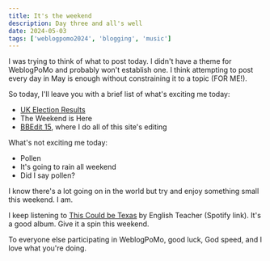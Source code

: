 ```yaml
---
title: It's the weekend
description: Day three and all's well
date: 2024-05-03
tags: ['weblogpomo2024', 'blogging', 'music']
---
```

I was trying to think of what to post today. I didn't have a theme for WeblogPoMo and probably won't establish one. I think attempting to post every day in May is enough without constraining it to a topic (FOR ME!).

So today, I'll leave you with a brief list of what's exciting me today:

- [UK Election Results](https://www.bbc.com/news/live/uk-politics-68609729?src_origin=BBCS_BBC)
- The Weekend is Here
- [BBEdit 15](https://www.barebones.com/products/bbedit/), where I do all of this site's editing

What's not exciting me today:

- Pollen
- It's going to rain all weekend
- Did I say pollen?

I know there's a lot going on in the world but try and enjoy something small this weekend. I am.

I keep listening to [This Could be Texas](https://open.spotify.com/album/4gd3XcQ7dR37m8GimBfiYT?si=yDICA7-7QrSCyw_3dajrrA) by English Teacher (Spotify link). It's a good album. Give it a spin this weekend.

To everyone else participating in WeblogPoMo, good luck, God speed, and I love what you're doing.